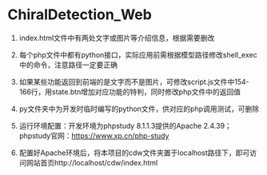 # ChiralDetection_Web

1. index.html文件中有两处文字或图片等介绍信息，根据需要删改

2. 每个php文件中都有python接口，实际应用前需根据模型路径修改shell_exec中的命令，注意路径一定要正确

3. 如果某些功能返回到前端的是文字而不是图片，可修改script.js文件中154-166行，用state.btn增加对应功能的特判，同时修改php文件中的返回值

4. py文件夹中为开发时临时编写的python文件，供对应的php调用测试，可删除

5. 运行环境配置：开发环境为phpstudy 8.1.1.3提供的Apache 2.4.39；phpstudy官网：https://www.xp.cn/php-study

6. 配置好Apache环境后，将本项目的cdw文件夹置于localhost路径下，即可访问网站首页http://localhost/cdw/index.html
